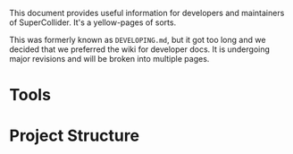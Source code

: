 This document provides useful information for developers and maintainers of SuperCollider. It's a yellow-pages of sorts.

This was formerly known as `DEVELOPING.md`, but it got too long and we decided that we preferred the wiki for developer docs. It is undergoing major revisions and will be broken into multiple pages.

Tools
=====


Project Structure
=================
